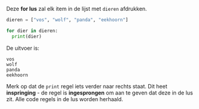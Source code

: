 Deze **for lus** zal elk item in de lijst met `dieren` afdrukken.

```python
dieren = ["vos", "wolf", "panda", "eekhoorn"]

for dier in dieren:
  print(dier)
```

De uitvoer is:

    vos
    wolf
    panda
    eekhoorn
    

Merk op dat de `print` regel iets verder naar rechts staat. Dit heet **inspringing** - de regel is **ingesprongen** om aan te geven dat deze in de lus zit. Alle code regels in de lus worden herhaald.